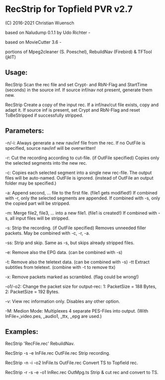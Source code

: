# RecStrip for Topfield PVR v2.7
(C) 2016-2021 Christian Wuensch

based on Naludump 0.1.1 by Udo Richter -

based on MovieCutter 3.6 -

portions of Mpeg2cleaner (S. Poeschel), RebuildNav (Firebird) & TFTool (jkIT)


Usage:
------
 RecStrip <RecFile>           Scan the rec file and set Crypt- and RbN-Flag and
                              StartTime (seconds) in the source inf.
                              If source inf/nav not present, generate them new.

 RecStrip <InFile> <OutFile>  Create a copy of the input rec.
                              If a inf/nav/cut file exists, copy and adapt it.
                              If source inf is present, set Crypt and RbN-Flag
                              and reset ToBeStripped if successfully stripped.

Parameters:
-----------
  -n/-i:     Always generate a new nav/inf file from the rec.
             If no OutFile is specified, source nav/inf will be overwritten!

  -r:        Cut the recording according to cut-file. (if OutFile specified)
             Copies only the selected segments into the new rec.

  -c:        Copies each selected segment into a single new rec-file.
             The output files will be auto-named. OutFile is ignored.
             (instead of OutFile an output folder may be specified.)

  -a:        Append second, ... file to the first file. (file1 gets modified!)
             If combined with -r, only the selected segments are appended.
             If combined with -s, only the copied part will be stripped.

  -m:        Merge file2, file3, ... into a new file1. (file1 is created!)
             If combined with -s, all input files will be stripped.

  -s:        Strip the recording. (if OutFile specified)
             Removes unneeded filler packets. May be combined with -c, -r, -a.

  -ss:       Strip and skip. Same as -s, but skips already stripped files.

  -e:        Remove also the EPG data. (can be combined with -s)

  -t:        Remove also the teletext data. (can be combined with -s)
  -tt <page> Extract subtitles from teletext. (combine with -t to remove ttx)

  -x:        Remove packets marked as scrambled. (flag could be wrong!)

  -o1/-o2:   Change the packet size for output-rec: 
             1: PacketSize = 188 Bytes, 2: PacketSize = 192 Bytes.

  -v:        View rec information only. Disables any other option.

  -M:        Medion Mode: Multiplexes 4 separate PES-Files into output.
             (With InFile=<name>_video.pes, _audio1, _ttx, _epg are used.)

Examples:
---------
  RecStrip 'RecFile.rec'                     RebuildNav.

  RecStrip -s -e InFile.rec OutFile.rec      Strip recording.

  RecStrip -n -i -o2 InFile.ts OutFile.rec   Convert TS to Topfield rec.

  RecStrip -r -s -e -o1 InRec.rec OutMpg.ts  Strip & cut rec and convert to TS.
